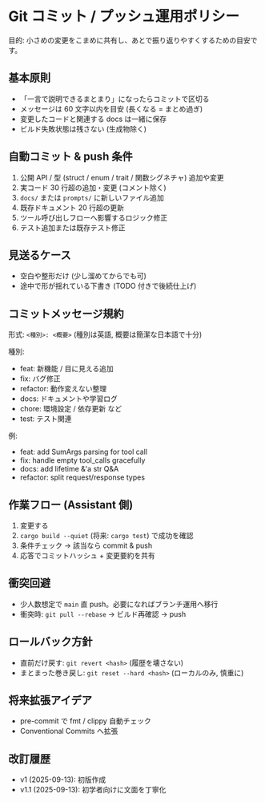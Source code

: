 # Git コミット / プッシュ運用ポリシー

目的: 小さめの変更をこまめに共有し、あとで振り返りやすくするための目安です。

## 基本原則

- 「一言で説明できるまとまり」になったらコミットで区切る
- メッセージは 60 文字以内を目安 (長くなる = まとめ過ぎ)
- 変更したコードと関連する docs は一緒に保存
- ビルド失敗状態は残さない (生成物除く)

## 自動コミット & push 条件

1. 公開 API / 型 (struct / enum / trait / 関数シグネチャ) 追加や変更
2. 実コード 30 行超の追加・変更 (コメント除く)
3. `docs/` または `prompts/` に新しいファイル追加
4. 既存ドキュメント 20 行超の更新
5. ツール呼び出しフローへ影響するロジック修正
6. テスト追加または既存テスト修正

## 見送るケース

- 空白や整形だけ (少し溜めてからでも可)
- 途中で形が揺れている下書き (TODO 付きで後続仕上げ)

## コミットメッセージ規約

形式: `<種別>: <概要>` (種別は英語, 概要は簡潔な日本語で十分)

種別:

- feat: 新機能 / 目に見える追加
- fix: バグ修正
- refactor: 動作変えない整理
- docs: ドキュメントや学習ログ
- chore: 環境設定 / 依存更新 など
- test: テスト関連

例:

- feat: add SumArgs parsing for tool call
- fix: handle empty tool_calls gracefully
- docs: add lifetime &'a str Q&A
- refactor: split request/response types

## 作業フロー (Assistant 側)

1. 変更する
2. `cargo build --quiet` (将来: `cargo test`) で成功を確認
3. 条件チェック → 該当なら commit & push
4. 応答でコミットハッシュ + 変更要約を共有

## 衝突回避

- 少人数想定で `main` 直 push。必要になればブランチ運用へ移行
- 衝突時: `git pull --rebase` → ビルド再確認 → push

## ロールバック方針

- 直前だけ戻す: `git revert <hash>` (履歴を壊さない)
- まとまった巻き戻し: `git reset --hard <hash>` (ローカルのみ, 慎重に)

## 将来拡張アイデア

- pre-commit で fmt / clippy 自動チェック
- Conventional Commits へ拡張

## 改訂履歴

- v1 (2025-09-13): 初版作成
- v1.1 (2025-09-13): 初学者向けに文面を丁寧化
